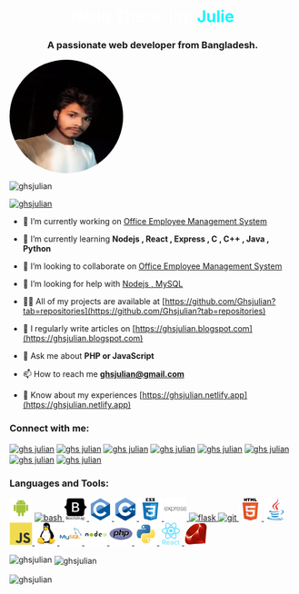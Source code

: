 
<h1 align="center" style="color:#fff">Hello There, I'm <span id="name" style="color:#18f6ff">Julie</span></h1>
<h3 id="heading" align="center">A passionate web developer from Bangladesh.</h3>

<img style="border-radius:50%" width="200" height="200" align="center" id="ghs" src="./ghs_logo.png" alt="Ghs Julian"/>

<p align="left"> <img src="https://komarev.com/ghpvc/?username=ghsjulian&label=Profile%20views&color=0e75b6&style=flat" alt="ghsjulian" /> </p>

<p align="left"> <a href="https://github.com/ryo-ma/github-profile-trophy"><img src="https://github-profile-trophy.vercel.app/?username=ghsjulian" alt="ghsjulian" /></a> </p>

- 🔭 I’m currently working on [Office Employee Management System](https://ghsjulian.github.io/office-management/)

- 🌱 I’m currently learning **Nodejs , React , Express , C , C++ , Java , Python**

- 👯 I’m looking to collaborate on [Office Employee Management System](https://ghsjulian.github.io/office-management/)

- 🤝 I’m looking for help with [Nodejs , MySQL](https://ghsjulian.github.io/office-management/)

- 👨‍💻 All of my projects are available at [https://github.com/Ghsjulian?tab=repositories](https://github.com/Ghsjulian?tab=repositories)

- 📝 I regularly write articles on [https://ghsjulian.blogspot.com](https://ghsjulian.blogspot.com)

- 💬 Ask me about **PHP or JavaScript**

- 📫 How to reach me **ghsjulian@gmail.com**

- 📄 Know about my experiences [https://ghsjulian.netlify.app](https://ghsjulian.netlify.app)

<h3 align="left">Connect with me:</h3>
<p align="left">
<a href="https://codepen.io/ghs julian" target="blank"><img align="center" src="https://raw.githubusercontent.com/rahuldkjain/github-profile-readme-generator/master/src/images/icons/Social/codepen.svg" alt="ghs julian" height="30" width="40" /></a>
<a href="https://dev.to/ghs julian" target="blank"><img align="center" src="https://raw.githubusercontent.com/rahuldkjain/github-profile-readme-generator/master/src/images/icons/Social/devto.svg" alt="ghs julian" height="30" width="40" /></a>
<a href="https://twitter.com/ghs julian" target="blank"><img align="center" src="https://raw.githubusercontent.com/rahuldkjain/github-profile-readme-generator/master/src/images/icons/Social/twitter.svg" alt="ghs julian" height="30" width="40" /></a>
<a href="https://linkedin.com/in/ghs julian" target="blank"><img align="center" src="https://raw.githubusercontent.com/rahuldkjain/github-profile-readme-generator/master/src/images/icons/Social/linked-in-alt.svg" alt="ghs julian" height="30" width="40" /></a>
<a href="https://stackoverflow.com/users/ghs julian" target="blank"><img align="center" src="https://raw.githubusercontent.com/rahuldkjain/github-profile-readme-generator/master/src/images/icons/Social/stack-overflow.svg" alt="ghs julian" height="30" width="40" /></a>
<a href="https://fb.com/ghs julian" target="blank"><img align="center" src="https://raw.githubusercontent.com/rahuldkjain/github-profile-readme-generator/master/src/images/icons/Social/facebook.svg" alt="ghs julian" height="30" width="40" /></a>
<a href="https://instagram.com/ghs julian" target="blank"><img align="center" src="https://raw.githubusercontent.com/rahuldkjain/github-profile-readme-generator/master/src/images/icons/Social/instagram.svg" alt="ghs julian" height="30" width="40" /></a>
<a href="https://www.youtube.com/c/ghs julian" target="blank"><img align="center" src="https://raw.githubusercontent.com/rahuldkjain/github-profile-readme-generator/master/src/images/icons/Social/youtube.svg" alt="ghs julian" height="30" width="40" /></a>
</p>

<h3 align="left">Languages and Tools:</h3>
<p align="left">
<a href="https://developer.android.com" target="_blank" rel="noreferrer"> <img src="https://raw.githubusercontent.com/devicons/devicon/master/icons/android/android-original-wordmark.svg" alt="android" width="40" height="40"/></a> <a href="https://www.gnu.org/software/bash/" target="_blank" rel="noreferrer"> <img src="https://www.vectorlogo.zone/logos/gnu_bash/gnu_bash-icon.svg" alt="bash" width="40" height="40"/> </a> <a href="https://getbootstrap.com" target="_blank" rel="noreferrer"> <img src="https://raw.githubusercontent.com/devicons/devicon/master/icons/bootstrap/bootstrap-plain-wordmark.svg" alt="bootstrap" width="40" height="40"/> </a> <a href="https://www.cprogramming.com/" target="_blank" rel="noreferrer"> <img src="https://raw.githubusercontent.com/devicons/devicon/master/icons/c/c-original.svg" alt="c" width="40" height="40"/> </a> <a href="https://www.w3schools.com/cpp/" target="_blank" rel="noreferrer"> <img src="https://raw.githubusercontent.com/devicons/devicon/master/icons/cplusplus/cplusplus-original.svg" alt="cplusplus" width="40" height="40"/> </a> <a href="https://www.w3schools.com/css/" target="_blank" rel="noreferrer"> <img src="https://raw.githubusercontent.com/devicons/devicon/master/icons/css3/css3-original-wordmark.svg" alt="css3" width="40" height="40"/> </a> <a href="https://expressjs.com" target="_blank" rel="noreferrer"> <img src="https://raw.githubusercontent.com/devicons/devicon/master/icons/express/express-original-wordmark.svg" alt="express" width="40" height="40"/> </a> <a href="https://flask.palletsprojects.com/" target="_blank" rel="noreferrer"> <img src="https://www.vectorlogo.zone/logos/pocoo_flask/pocoo_flask-icon.svg" alt="flask" width="40" height="40"/> </a> <a href="https://git-scm.com/" target="_blank" rel="noreferrer"> <img src="https://www.vectorlogo.zone/logos/git-scm/git-scm-icon.svg" alt="git" width="40" height="40"/> </a> <a href="https://www.w3.org/html/" target="_blank" rel="noreferrer"> <img src="https://raw.githubusercontent.com/devicons/devicon/master/icons/html5/html5-original-wordmark.svg" alt="html5" width="40" height="40"/> </a> <a href="https://www.java.com" target="_blank" rel="noreferrer"> <img src="https://raw.githubusercontent.com/devicons/devicon/master/icons/java/java-original.svg" alt="java" width="40" height="40"/> </a> <a href="https://developer.mozilla.org/en-US/docs/Web/JavaScript" target="_blank" rel="noreferrer"> <img src="https://raw.githubusercontent.com/devicons/devicon/master/icons/javascript/javascript-original.svg" alt="javascript" width="40" height="40"/> </a> <a href="https://www.linux.org/" target="_blank" rel="noreferrer"> <img src="https://raw.githubusercontent.com/devicons/devicon/master/icons/linux/linux-original.svg" alt="linux" width="40" height="40"/> </a> <a href="https://www.mysql.com/" target="_blank" rel="noreferrer"> <img src="https://raw.githubusercontent.com/devicons/devicon/master/icons/mysql/mysql-original-wordmark.svg" alt="mysql" width="40" height="40"/> </a> <a href="https://nodejs.org" target="_blank" rel="noreferrer"> <img src="https://raw.githubusercontent.com/devicons/devicon/master/icons/nodejs/nodejs-original-wordmark.svg" alt="nodejs" width="40" height="40"/> </a> <a href="https://www.php.net" target="_blank" rel="noreferrer"> <img src="https://raw.githubusercontent.com/devicons/devicon/master/icons/php/php-original.svg" alt="php" width="40" height="40"/> </a> <a href="https://www.python.org" target="_blank" rel="noreferrer"> <img src="https://raw.githubusercontent.com/devicons/devicon/master/icons/python/python-original.svg" alt="python" width="40" height="40"/> </a> <a href="https://reactjs.org/" target="_blank" rel="noreferrer"> <img src="https://raw.githubusercontent.com/devicons/devicon/master/icons/react/react-original-wordmark.svg" alt="react" width="40" height="40"/> </a> <a href="https://www.ruby-lang.org/en/" target="_blank" rel="noreferrer"> <img src="https://raw.githubusercontent.com/devicons/devicon/master/icons/ruby/ruby-original.svg" alt="ruby" width="40" height="40"/> </a> </p>

<p><img align="left" src="https://github-readme-stats.vercel.app/api/top-langs?username=ghsjulian&show_icons=true&locale=en&layout=compact" alt="ghsjulian" /></p>

<p>&nbsp;<img align="center" src="https://github-readme-stats.vercel.app/api?username=ghsjulian&show_icons=true&locale=en" alt="ghsjulian" /></p>

<p><img align="center" src="https://github-readme-streak-stats.herokuapp.com/?user=ghsjulian&" alt="ghsjulian" /></p>

